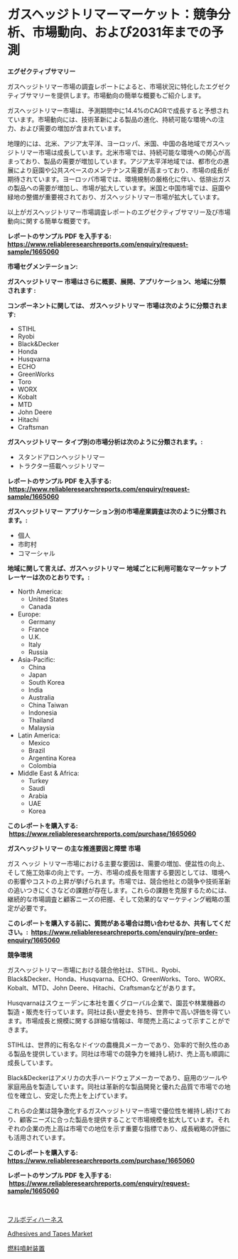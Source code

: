 <p><h1>ガスヘッジトリマーマーケット：競争分析、市場動向、および2031年までの予測</h1></p><p><strong>エグゼクティブサマリー</strong></p>
<p><p>ガスヘッジトリマー市場の調査レポートによると、市場状況に特化したエグゼクティブサマリーを提供します。市場動向の簡単な概要もご紹介します。</p><p>ガスヘッジトリマー市場は、予測期間中に14.4%のCAGRで成長すると予想されています。市場動向には、技術革新による製品の進化、持続可能な環境への注力、および需要の増加が含まれています。</p><p>地理的には、北米、アジア太平洋、ヨーロッパ、米国、中国の各地域でガスヘッジトリマー市場は成長しています。北米市場では、持続可能な環境への関心が高まっており、製品の需要が増加しています。アジア太平洋地域では、都市化の進展により庭園や公共スペースのメンテナンス需要が高まっており、市場の成長が期待されています。ヨーロッパ市場では、環境規制の厳格化に伴い、低排出ガスの製品への需要が増加し、市場が拡大しています。米国と中国市場では、庭園や緑地の整備が重要視されており、ガスヘッジトリマー市場が拡大しています。</p><p>以上がガスヘッジトリマー市場調査レポートのエグゼクティブサマリー及び市場動向に関する簡単な概要です。</p></p>
<p><strong>レポートのサンプル PDF を入手する: <a href="https://www.reliableresearchreports.com/enquiry/request-sample/1665060">https://www.reliableresearchreports.com/enquiry/request-sample/1665060</a></strong></p>
<p><strong>市場セグメンテーション:</strong></p>
<p><strong> ガスヘッジトリマー 市場はさらに概要、展開、アプリケーション、地域に分類されます :</strong></p>
<p><strong>コンポーネントに関しては、 ガスヘッジトリマー 市場は次のように分類されます: &nbsp;</strong></p>
<p><ul><li>STIHL</li><li>Ryobi</li><li>Black&Decker</li><li>Honda</li><li>Husqvarna</li><li>ECHO</li><li>GreenWorks</li><li>Toro</li><li>WORX</li><li>Kobalt</li><li>MTD</li><li>John Deere</li><li>Hitachi</li><li>Craftsman</li></ul></p>
<p><strong> ガスヘッジトリマー タイプ別の市場分析は次のように分類されます。:</strong></p>
<p><ul><li>スタンドアロンヘッジトリマー</li><li>トラクター搭載ヘッジトリマー</li></ul></p>
<p><strong>レポートのサンプル PDF を入手する: &nbsp;<a href="https://www.reliableresearchreports.com/enquiry/request-sample/1665060">https://www.reliableresearchreports.com/enquiry/request-sample/1665060</a></strong></p>
<p><strong> ガスヘッジトリマー アプリケーション別の市場産業調査は次のように分類されます。:</strong></p>
<p><ul><li>個人</li><li>市町村</li><li>コマーシャル</li></ul></p>
<p><strong>地域に関して言えば、ガスヘッジトリマー 地域ごとに利用可能なマーケットプレーヤーは次のとおりです。:</strong></p>
<p><ul>
    <li>
        North America:
        <ul>
            <li>United States</li>
            <li>Canada</li>
        </ul>
    </li>
    <li>
        Europe:
        <ul>
            <li>Germany</li>
            <li>France</li>
            <li>U.K.</li>
            <li>Italy</li>
            <li>Russia</li>
        </ul>
    </li>
    <li>
        Asia-Pacific:
        <ul>
            <li>China</li>
            <li>Japan</li>
            <li>South Korea</li>
            <li>India</li>
            <li>Australia</li>
            <li>China Taiwan</li>
            <li>Indonesia</li>
            <li>Thailand</li>
            <li>Malaysia</li>
        </ul>
    </li>
    <li>
        Latin America:
        <ul>
            <li>Mexico</li>
            <li>Brazil</li>
            <li>Argentina Korea</li>
            <li>Colombia</li>
        </ul>
    </li>
    <li>
        Middle East & Africa:
        <ul>
            <li>Turkey</li>
            <li>Saudi</li>
            <li>Arabia</li>
            <li>UAE</li>
            <li>Korea</li>
        </ul>
    </li>
    </ul></p>
<p><strong>このレポートを購入する: &nbsp;<a href="https://www.reliableresearchreports.com/purchase/1665060">https://www.reliableresearchreports.com/purchase/1665060</a></strong></p>
<p><strong>ガスヘッジトリマー の主な推進要因と障壁 市場</strong></p>
<p><p>ガス ヘッジ トリマー市場における主要な要因は、需要の増加、便盆性の向上、そして施工効率の向上です。一方、市場の成長を阻害する要因としては、環境への影響やコストの上昇が挙げられます。市場では、競合他社との競争や技術革新の追いつきにくさなどの課題が存在します。これらの課題を克服するためには、継続的な市場調査と顧客ニーズの把握、そして効果的なマーケティング戦略の策定が必要です。</p></p>
<p><strong>このレポートを購入する前に、質問がある場合は問い合わせるか、共有してください。:&nbsp; <a href="https://www.reliableresearchreports.com/enquiry/pre-order-enquiry/1665060">https://www.reliableresearchreports.com/enquiry/pre-order-enquiry/1665060</a></strong></p>
<p><strong>競争環境</strong></p>
<p><p>ガスヘッジトリマー市場における競合他社は、STIHL、Ryobi、Black&Decker、Honda、Husqvarna、ECHO、GreenWorks、Toro、WORX、Kobalt、MTD、John Deere、Hitachi、Craftsmanなどがあります。 </p><p>Husqvarnaはスウェーデンに本社を置くグローバル企業で、園芸や林業機器の製造・販売を行っています。同社は長い歴史を持ち、世界中で高い評価を得ています。市場成長と規模に関する詳細な情報は、年間売上高によって示すことができます。</p><p>STIHLは、世界的に有名なドイツの農機具メーカーであり、効率的で耐久性のある製品を提供しています。同社は市場での競争力を維持し続け、売上高も順調に成長しています。</p><p>Black&Deckerはアメリカの大手ハードウェアメーカーであり、庭用のツールや家庭用品を製造しています。同社は革新的な製品開発と優れた品質で市場での地位を確立し、安定した売上を上げています。</p><p>これらの企業は競争激化するガスヘッジトリマー市場で優位性を維持し続けており、顧客ニーズに合った製品を提供することで市場規模を拡大しています。それぞれの企業の売上高は市場での地位を示す重要な指標であり、成長戦略の評価にも活用されています。</p></p>
<p><strong>このレポートを購入する: &nbsp; <a href="https://www.reliableresearchreports.com/purchase/1665060">https://www.reliableresearchreports.com/purchase/1665060</a></strong></p>
<p><strong>レポートのサンプル PDF を入手する: &nbsp;<a href="https://www.reliableresearchreports.com/enquiry/request-sample/1665060">https://www.reliableresearchreports.com/enquiry/request-sample/1665060</a></strong><strong></strong></p>
<p>&nbsp;</p>
<p><p><a href="https://github.com/JacksonWiza1924/Market-Research-Report-List-1/blob/main/901285314525.md">フルボディハーネス</a></p><p><a href="https://summer-dogwood-3e9.notion.site/Adhesives-and-Tapes-Market-Share-Market-New-Trends-Analysis-Report-By-Type-By-Application-By-End-b4913787f0874db2b83070ed20754472">Adhesives and Tapes Market</a></p><p><a href="https://github.com/Calvi3ynJerde867/Market-Research-Report-List-1/blob/main/504413014524.md">燃料噴射装置</a></p></p>
